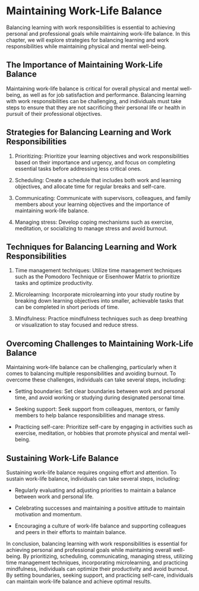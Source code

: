 Maintaining Work-Life Balance
=======================================================================================

Balancing learning with work responsibilities is essential to achieving personal and professional goals while maintaining work-life balance. In this chapter, we will explore strategies for balancing learning and work responsibilities while maintaining physical and mental well-being.

The Importance of Maintaining Work-Life Balance
-----------------------------------------------

Maintaining work-life balance is critical for overall physical and mental well-being, as well as for job satisfaction and performance. Balancing learning with work responsibilities can be challenging, and individuals must take steps to ensure that they are not sacrificing their personal life or health in pursuit of their professional objectives.

Strategies for Balancing Learning and Work Responsibilities
-----------------------------------------------------------

1. Prioritizing: Prioritize your learning objectives and work responsibilities based on their importance and urgency, and focus on completing essential tasks before addressing less critical ones.

2. Scheduling: Create a schedule that includes both work and learning objectives, and allocate time for regular breaks and self-care.

3. Communicating: Communicate with supervisors, colleagues, and family members about your learning objectives and the importance of maintaining work-life balance.

4. Managing stress: Develop coping mechanisms such as exercise, meditation, or socializing to manage stress and avoid burnout.

Techniques for Balancing Learning and Work Responsibilities
-----------------------------------------------------------

1. Time management techniques: Utilize time management techniques such as the Pomodoro Technique or Eisenhower Matrix to prioritize tasks and optimize productivity.

2. Microlearning: Incorporate microlearning into your study routine by breaking down learning objectives into smaller, achievable tasks that can be completed in short periods of time.

3. Mindfulness: Practice mindfulness techniques such as deep breathing or visualization to stay focused and reduce stress.

Overcoming Challenges to Maintaining Work-Life Balance
------------------------------------------------------

Maintaining work-life balance can be challenging, particularly when it comes to balancing multiple responsibilities and avoiding burnout. To overcome these challenges, individuals can take several steps, including:

* Setting boundaries: Set clear boundaries between work and personal time, and avoid working or studying during designated personal time.

* Seeking support: Seek support from colleagues, mentors, or family members to help balance responsibilities and manage stress.

* Practicing self-care: Prioritize self-care by engaging in activities such as exercise, meditation, or hobbies that promote physical and mental well-being.

Sustaining Work-Life Balance
----------------------------

Sustaining work-life balance requires ongoing effort and attention. To sustain work-life balance, individuals can take several steps, including:

* Regularly evaluating and adjusting priorities to maintain a balance between work and personal life.

* Celebrating successes and maintaining a positive attitude to maintain motivation and momentum.

* Encouraging a culture of work-life balance and supporting colleagues and peers in their efforts to maintain balance.

In conclusion, balancing learning with work responsibilities is essential for achieving personal and professional goals while maintaining overall well-being. By prioritizing, scheduling, communicating, managing stress, utilizing time management techniques, incorporating microlearning, and practicing mindfulness, individuals can optimize their productivity and avoid burnout. By setting boundaries, seeking support, and practicing self-care, individuals can maintain work-life balance and achieve optimal results.
